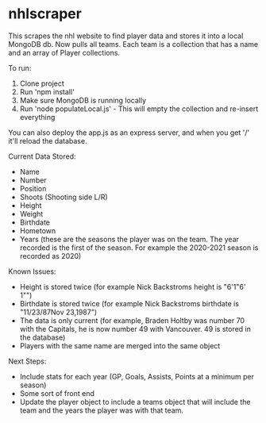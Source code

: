 # nhlscraper
This scrapes the nhl website to find player data and stores it into a local MongoDB db.
Now pulls all teams.  Each team is a collection that has a name and an array of Player collections.

To run:
1. Clone project
2. Run 'npm install'
3. Make sure MongoDB is running locally 
4. Run 'node populateLocal.js' - This will empty the collection and re-insert everything

You can also deploy the app.js as an express server, and when you get '/' it'll reload the database.

Current Data Stored:
  - Name
  - Number
  - Position
  - Shoots (Shooting side L/R)
  - Height
  - Weight
  - Birthdate
  - Hometown
  - Years (these are the seasons the player was on the team.  The year recorded is the first of the season.  For example the 2020-2021 season is recorded as 2020)


Known Issues:
  - Height is stored twice (for example Nick Backstroms height is "6'1"6' 1"")
  - Birthdate is stored twice (for example Nick Backstroms birthdate is  "11/23/87Nov 23,1987")
  - The data is only current (for example, Braden Holtby was number 70 with the Capitals, he is now number 49 with Vancouver. 49 is stored in the database)
  - Players with the same name are merged into the same object


Next Steps:
  - Include stats for each year (GP, Goals, Assists, Points at a minimum per season)
  - Some sort of front end
  - Update the player object to include a teams object that will include the team and the years the player was with that team.
